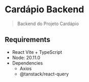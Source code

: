 # Cardápio Backend
>  Backend do Projeto Cardápio

## Requirements
- React Vite + TypeScript
- Node: 20.11.0 
- Dependencies
  - Axios
  - @tanstack/react-query 
